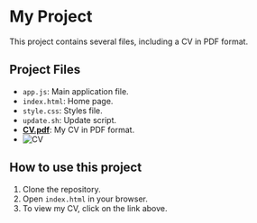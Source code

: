 # My Project

This project contains several files, including a CV in PDF format.

## Project Files

- `app.js`: Main application file.
- `index.html`: Home page.
- `style.css`: Styles file.
- `update.sh`: Update script.
- **[CV.pdf](cv.pdf)**: My CV in PDF format.
- ![CV](cv.png)

## How to use this project

1. Clone the repository.
2. Open `index.html` in your browser.
3. To view my CV, click on the link above.
